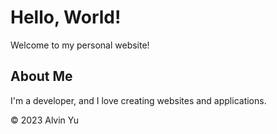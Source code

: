 # Hello, World!

Welcome to my personal website!

## About Me

I'm a developer, and I love creating websites and applications.

&copy; 2023 Alvin Yu
